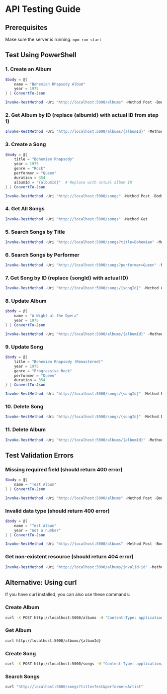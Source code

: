 # API Testing Guide

## Prerequisites
Make sure the server is running: `npm run start`

## Test Using PowerShell

### 1. Create an Album
```powershell
$body = @{
    name = "Bohemian Rhapsody Album"
    year = 1975
} | ConvertTo-Json

Invoke-RestMethod -Uri "http://localhost:5000/albums" -Method Post -Body $body -ContentType "application/json"
```

### 2. Get Album by ID (replace {albumId} with actual ID from step 1)
```powershell
Invoke-RestMethod -Uri "http://localhost:5000/albums/{albumId}" -Method Get
```

### 3. Create a Song
```powershell
$body = @{
    title = "Bohemian Rhapsody"
    year = 1975
    genre = "Rock"
    performer = "Queen"
    duration = 354
    albumId = "{albumId}"  # Replace with actual album ID
} | ConvertTo-Json

Invoke-RestMethod -Uri "http://localhost:5000/songs" -Method Post -Body $body -ContentType "application/json"
```

### 4. Get All Songs
```powershell
Invoke-RestMethod -Uri "http://localhost:5000/songs" -Method Get
```

### 5. Search Songs by Title
```powershell
Invoke-RestMethod -Uri "http://localhost:5000/songs?title=Bohemian" -Method Get
```

### 6. Search Songs by Performer
```powershell
Invoke-RestMethod -Uri "http://localhost:5000/songs?performer=Queen" -Method Get
```

### 7. Get Song by ID (replace {songId} with actual ID)
```powershell
Invoke-RestMethod -Uri "http://localhost:5000/songs/{songId}" -Method Get
```

### 8. Update Album
```powershell
$body = @{
    name = "A Night at the Opera"
    year = 1975
} | ConvertTo-Json

Invoke-RestMethod -Uri "http://localhost:5000/albums/{albumId}" -Method Put -Body $body -ContentType "application/json"
```

### 9. Update Song
```powershell
$body = @{
    title = "Bohemian Rhapsody (Remastered)"
    year = 1975
    genre = "Progressive Rock"
    performer = "Queen"
    duration = 354
} | ConvertTo-Json

Invoke-RestMethod -Uri "http://localhost:5000/songs/{songId}" -Method Put -Body $body -ContentType "application/json"
```

### 10. Delete Song
```powershell
Invoke-RestMethod -Uri "http://localhost:5000/songs/{songId}" -Method Delete
```

### 11. Delete Album
```powershell
Invoke-RestMethod -Uri "http://localhost:5000/albums/{albumId}" -Method Delete
```

## Test Validation Errors

### Missing required field (should return 400 error)
```powershell
$body = @{
    name = "Test Album"
} | ConvertTo-Json

Invoke-RestMethod -Uri "http://localhost:5000/albums" -Method Post -Body $body -ContentType "application/json"
```

### Invalid data type (should return 400 error)
```powershell
$body = @{
    name = "Test Album"
    year = "not a number"
} | ConvertTo-Json

Invoke-RestMethod -Uri "http://localhost:5000/albums" -Method Post -Body $body -ContentType "application/json"
```

### Get non-existent resource (should return 404 error)
```powershell
Invoke-RestMethod -Uri "http://localhost:5000/albums/invalid-id" -Method Get
```

## Alternative: Using curl

If you have curl installed, you can also use these commands:

### Create Album
```bash
curl -X POST http://localhost:5000/albums -H "Content-Type: application/json" -d "{\"name\":\"Test Album\",\"year\":2024}"
```

### Get Album
```bash
curl http://localhost:5000/albums/{albumId}
```

### Create Song
```bash
curl -X POST http://localhost:5000/songs -H "Content-Type: application/json" -d "{\"title\":\"Test Song\",\"year\":2024,\"genre\":\"Rock\",\"performer\":\"Test Artist\"}"
```

### Search Songs
```bash
curl "http://localhost:5000/songs?title=Test&performer=Artist"
```
